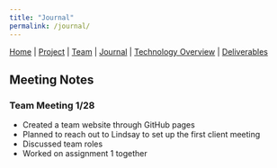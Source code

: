 ```yaml
---
title: "Journal"
permalink: /journal/
---
```


[Home](/ChildSafetyGame/) | [Project](/ChildSafetyGame/project) | [Team](/ChildSafetyGame/team) | [Journal](/ChildSafetyGame/journal) | [Technology Overview](/ChildSafetyGame/technology) | [Deliverables](/ChildSafetyGame/deliverables) 

## Meeting Notes

### Team Meeting 1/28

- Created a team website through GitHub pages
- Planned to reach out to Lindsay to set up the first client meeting
- Discussed team roles
- Worked on assignment 1 together